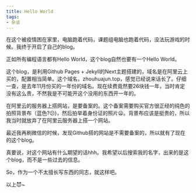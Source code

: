 ```yaml
---
title: Hello World
tags:
- 杂谈
---
```


在这个被疫情困在家里，电脑跑着代码，课题组电脑也跑着代码，没法玩游戏的时候。我终于开启了自己的blog。

正如所有编程语言都有Hello World，这个blog自然也要有一个Hello World。

这个blog，是利用Github Pages + Jekyll的Next主题搭建的，域名是在阿里云上买的，配置相当简单。这个域名，zhouhuajun.top，感觉已经说来话长了。仔细一查，是去年11月份买的一年份的域名。现在续费竟然要26块钱一年，当时肯定没有这么贵，不然我是不可能开这个没用的东西开一年的。

在阿里云的服务器上搭网站，是要备案的。这个备案需要购买官方很正经的纯色的拍照背景布（蓝色?:confused:)，然后拍举着身份证的照片:frowning:。背景布应该是挺贵的，所以我当时就放弃了在阿里云服务器上搭一个网站。

最近我再刷微信的时候，发现Github搭的网站是不需要备案的，所以就有了现在的这个blog。

真要说，对这个网站有什么期望的话hhh。我希望以后搜索我的名字，出来的是这个blog，而不是一些过去的信息。

So，作为一个不太擅长写东西的同志，就这样吧。

以上:smiling_imp:~
